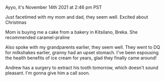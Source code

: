 Ayyo, it's November 14th 2021 at 2:46 pm PST

Just facetimed with my mom and dad, they seem well. Excited about Christmas

Mom is buying me a cake from a bakery in Kitsilano, Breka. She recommended caramel-praline

Also spoke with my grandparents earlier, they seem well. They went to DQ for milkshakes earlier, granny had an upset stomach.
I've been espousing the health benefits of ice cream for years, 
glad they finally came around!

Andrew has a surgery to extract his tooth tomorrow, which doesn't sound pleasant. 
I'm gonna give him a call soon.